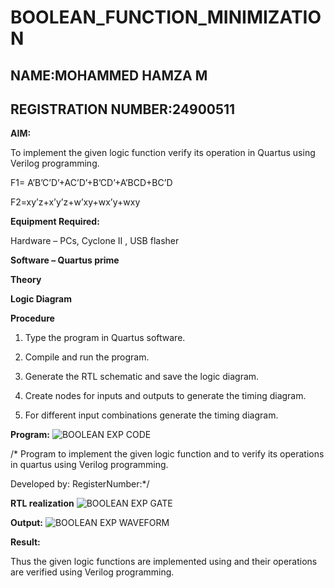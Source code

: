 # BOOLEAN_FUNCTION_MINIMIZATION
## NAME:MOHAMMED HAMZA M
## REGISTRATION NUMBER:24900511

**AIM:**

To implement the given logic function verify its operation in Quartus using Verilog programming.

F1= A’B’C’D’+AC’D’+B’CD’+A’BCD+BC’D 

F2=xy’z+x’y’z+w’xy+wx’y+wxy

**Equipment Required:**

Hardware – PCs, Cyclone II , USB flasher

**Software – Quartus prime**

**Theory**

**Logic Diagram**

**Procedure**

1.	Type the program in Quartus software.

2.	Compile and run the program.

3.	Generate the RTL schematic and save the logic diagram.

4.	Create nodes for inputs and outputs to generate the timing diagram.

5.	For different input combinations generate the timing diagram.


**Program:**
![BOOLEAN EXP CODE](https://github.com/user-attachments/assets/f8ef0482-5ef9-4649-85d2-727b88e96113)

/* Program to implement the given logic function and to verify its operations in quartus using Verilog programming. 

Developed by: RegisterNumber:*/


**RTL realization**
![BOOLEAN EXP GATE](https://github.com/user-attachments/assets/485b3edb-b1a1-46b2-9a10-22101d01ff78)

**Output:**
![BOOLEAN EXP WAVEFORM](https://github.com/user-attachments/assets/d11c596b-2ce8-455c-b054-c0d28d8cb45b)



**Result:**

Thus the given logic functions are implemented using and their operations are verified using Verilog programming.

